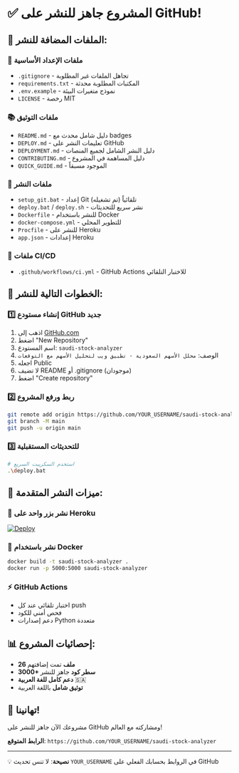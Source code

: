 # ✅ المشروع جاهز للنشر على GitHub!

## 📂 الملفات المضافة للنشر:

### 🔧 ملفات الإعداد الأساسية
- `.gitignore` - تجاهل الملفات غير المطلوبة
- `requirements.txt` - المكتبات المطلوبة محدثة
- `.env.example` - نموذج متغيرات البيئة
- `LICENSE` - رخصة MIT

### 📚 ملفات التوثيق
- `README.md` - دليل شامل محدث مع badges
- `DEPLOY.md` - تعليمات النشر على GitHub
- `DEPLOYMENT.md` - دليل النشر الشامل لجميع المنصات
- `CONTRIBUTING.md` - دليل المساهمة في المشروع
- `QUICK_GUIDE.md` - الموجود مسبقاً

### 🚀 ملفات النشر
- `setup_git.bat` - إعداد Git تلقائياً (تم تشغيله)
- `deploy.bat` / `deploy.sh` - نشر سريع للتحديثات
- `Dockerfile` - للنشر باستخدام Docker
- `docker-compose.yml` - للتطوير المحلي
- `Procfile` - للنشر على Heroku
- `app.json` - إعدادات Heroku

### 🔄 ملفات CI/CD
- `.github/workflows/ci.yml` - GitHub Actions للاختبار التلقائي

## 🎯 الخطوات التالية للنشر:

### 1️⃣ إنشاء مستودع GitHub جديد
1. اذهب إلى [GitHub.com](https://github.com)
2. اضغط "New Repository"
3. اسم المستودع: `saudi-stock-analyzer`
4. الوصف: `محلل الأسهم السعودية - تطبيق ويب لتحليل الأسهم مع التوقعات`
5. اجعله Public
6. لا تضيف README أو .gitignore (موجودان)
7. اضغط "Create repository"

### 2️⃣ ربط ورفع المشروع
```bash
git remote add origin https://github.com/YOUR_USERNAME/saudi-stock-analyzer.git
git branch -M main
git push -u origin main
```

### 3️⃣ للتحديثات المستقبلية
```bash
# استخدم السكريبت السريع
.\deploy.bat
```

## 🌟 ميزات النشر المتقدمة:

### 🚀 نشر بزر واحد على Heroku
[![Deploy](https://www.herokucdn.com/deploy/button.svg)](https://heroku.com/deploy)

### 🐳 نشر باستخدام Docker
```bash
docker build -t saudi-stock-analyzer .
docker run -p 5000:5000 saudi-stock-analyzer
```

### ⚡ GitHub Actions
- اختبار تلقائي عند كل push
- فحص أمني للكود
- دعم إصدارات Python متعددة

## 📊 إحصائيات المشروع:
- **26 ملف** تمت إضافتهم
- **3000+ سطر كود** جاهز للنشر
- **دعم كامل للغة العربية** 🇸🇦
- **توثيق شامل** باللغة العربية

## 🎉 تهانينا!
مشروعك الآن جاهز للنشر على GitHub ومشاركته مع العالم! 

**الرابط المتوقع**: `https://github.com/YOUR_USERNAME/saudi-stock-analyzer`

---

💡 **نصيحة**: لا تنس تحديث `YOUR_USERNAME` في الروابط بحسابك الفعلي على GitHub